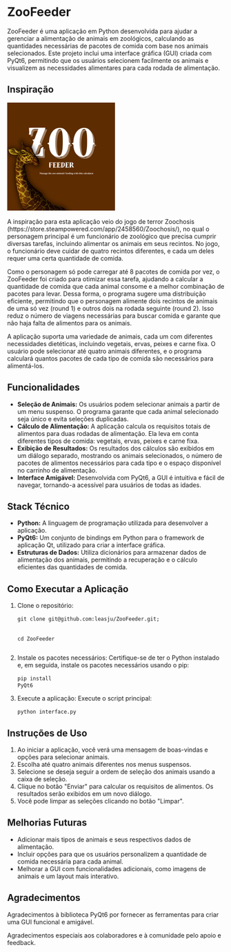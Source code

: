<!DOCTYPE html>

</head>
<body>
    <h1>ZooFeeder</h1>
    <p>
        ZooFeeder é uma aplicação em Python desenvolvida para ajudar a gerenciar a alimentação de animais em zoológicos, calculando as quantidades necessárias de pacotes de comida com base nos animais selecionados. Este projeto inclui uma interface gráfica (GUI) criada com PyQt6, permitindo que os usuários selecionem facilmente os animais e visualizem as necessidades alimentares para cada rodada de alimentação.
    </p>
    <h2>Inspiração</h2>
    <img src="./img/zoo_git.png" alt="ZooFeeder Image" title="ZooFeeder" width="250"/>
    <p>
    A inspiração para esta aplicação veio do jogo de terror Zoochosis (https://store.steampowered.com/app/2458560/Zoochosis/), no qual o personagem principal é um funcionário de zoológico que precisa cumprir diversas tarefas, incluindo alimentar os animais em seus recintos. No jogo, o funcionário deve cuidar de quatro recintos diferentes, e cada um deles requer uma certa quantidade de comida.
    </p>
    <p>
       Como o personagem só pode carregar até 8 pacotes de comida por vez, o ZooFeeder foi criado para otimizar essa tarefa, ajudando a calcular a quantidade de comida que cada animal consome e a melhor combinação de pacotes para levar. Dessa forma, o programa sugere uma distribuição eficiente, permitindo que o personagem alimente dois recintos de animais de uma só vez (round 1) e outros dois na rodada seguinte (round 2). Isso reduz o número de viagens necessárias para buscar comida e garante que não haja falta de alimentos para os animais.
    </p>
     <p>
        A aplicação suporta uma variedade de animais, cada um com diferentes necessidades dietéticas, incluindo vegetais, 
        ervas, peixes e carne fixa. O usuário pode selecionar até quatro animais diferentes, e o programa calculará quantos 
        pacotes de cada tipo de comida são necessários para alimentá-los.
     </p>
    <h2>Funcionalidades</h2>
    <ul>
        <li>
            <strong>Seleção de Animais:</strong> Os usuários podem selecionar animais a partir de um menu suspenso. 
            O programa garante que cada animal selecionado seja único e evita seleções duplicadas.
        </li>
        <li>
            <strong>Cálculo de Alimentação:</strong> A aplicação calcula os requisitos totais de alimentos para duas 
            rodadas de alimentação. Ela leva em conta diferentes tipos de comida: vegetais, ervas, peixes e carne fixa.
        </li>
        <li>
            <strong>Exibição de Resultados:</strong> Os resultados dos cálculos são exibidos em um diálogo separado, 
            mostrando os animais selecionados, o número de pacotes de alimentos necessários para cada tipo e o espaço 
            disponível no carrinho de alimentação.
        </li>
        <li>
            <strong>Interface Amigável:</strong> Desenvolvida com PyQt6, a GUI é intuitiva e fácil de navegar, 
            tornando-a acessível para usuários de todas as idades.
        </li>
    </ul>
    <h2>Stack Técnico</h2>
    <ul>
        <li><strong>Python:</strong> A linguagem de programação utilizada para desenvolver a aplicação.</li>
        <li><strong>PyQt6:</strong> Um conjunto de bindings em Python para o framework de aplicação Qt, utilizado para criar a interface gráfica.</li>
        <li><strong>Estruturas de Dados:</strong> Utiliza dicionários para armazenar dados de alimentação dos animais, permitindo a recuperação e o cálculo eficientes das quantidades de comida.</li>
    </ul>
  <h2>Como Executar a Aplicação</h2>
    <ol>
        <li>
            Clone o repositório:
            <pre><code>git clone git@github.com:leasju/ZooFeeder.git;
  
cd ZooFeeder</code></pre>
        </li>
        <li>
            Instale os pacotes necessários: Certifique-se de ter o Python instalado e, em seguida, instale os pacotes necessários usando o pip:
            <pre><code>pip install PyQt6</code></pre>
        </li>
        <li>
            Execute a aplicação: Execute o script principal:
            <pre><code>python interface.py</code></pre>
        </li>
    </ol>
    <h2>Instruções de Uso</h2>
    <ol>
        <li>Ao iniciar a aplicação, você verá uma mensagem de boas-vindas e opções para selecionar animais.</li>
        <li>Escolha até quatro animais diferentes nos menus suspensos.</li>
        <li>Selecione se deseja seguir a ordem de seleção dos animais usando a caixa de seleção.</li>
        <li>Clique no botão "Enviar" para calcular os requisitos de alimentos. Os resultados serão exibidos em um novo diálogo.</li>
        <li>Você pode limpar as seleções clicando no botão "Limpar".</li>
    </ol>
    <h2>Melhorias Futuras</h2>
    <ul>
        <li>Adicionar mais tipos de animais e seus respectivos dados de alimentação.</li>
        <li>Incluir opções para que os usuários personalizem a quantidade de comida necessária para cada animal.</li>
        <li>Melhorar a GUI com funcionalidades adicionais, como imagens de animais e um layout mais interativo.</li>
    </ul>
    <h2>Agradecimentos</h2>
    <p>Agradecimentos à biblioteca PyQt6 por fornecer as ferramentas para criar uma GUI funcional e amigável.</p>
    <p>Agradecimentos especiais aos colaboradores e à comunidade pelo apoio e feedback.</p>
</body>
</html>
